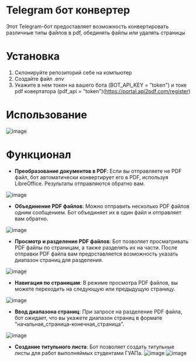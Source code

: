 # Telegram бот конвертер

Этот Telegram-бот предоставляет возможность конвертировать различные типы файлов в pdf, обединять файлы или удалять страницы

# Установка 
1. Склонируйте репозиторий себе на компьютер
2. Создайте файл .env
3. Укажите в нем токен на вашего бота (BOT_API_KEY = "token") и токе pdf ковертатора (pdf_api = "token")(https://portal.api2pdf.com/register)
# Использование
![image](https://github.com/Sergey-Shewnyakow/tg-converter-pdf/assets/55350656/584c2fde-6895-496d-a03c-e52f2334245c)


# Функционал 

- **Преобразование документов в PDF**: Если вы отправляете не PDF файл, бот автоматически конвертирует его в PDF, используя LibreOffice. Результаты отправляются обратно вам.

![image](https://github.com/Sergey-Shewnyakow/tg-converter-pdf/assets/55350656/79603900-d646-4a12-a3f7-0c85d959735b)


- **Объединение PDF файлов**: Можно отправить несколько PDF файлов одним сообщением. Бот объединяет их в один файл и отправляет вам обратно.

![image](https://github.com/Sergey-Shewnyakow/tg-converter-pdf/assets/55350656/e5504c0e-fcc9-4375-a3c4-48155fa6c6d0)


- **Просмотр и разделение PDF файлов**: Бот позволяет просматривать PDF файлы по страницам, а также разделять их на части. После отправки PDF файла вам предоставляется возможность указать диапазон страниц для разделения.

![image](https://github.com/Sergey-Shewnyakow/tg-converter-pdf/assets/55350656/32485816-c2dd-4989-af5d-68d5b1e14289)


- **Навигация по страницам**: В режиме просмотра PDF файлов, вы можете переходить на следующую или предыдущую страницу.

![image](https://github.com/Sergey-Shewnyakow/tg-converter-pdf/assets/55350656/48ebdf6a-4199-4464-8272-ddb0d3154e37)


- **Ввод диапазона страниц**: При запросе на разделение PDF файла, бот ожидает, что вы укажете диапазон страниц в формате "начальная_страница-конечная_страница".

![image](https://github.com/Sergey-Shewnyakow/tg-converter-pdf/assets/55350656/b94e15e7-e144-4c6e-bd31-83dbf107f53d)

- **Создание титульного листа**: Бот позволяет создать титульные листы для работ выполняймых студентами ГУАПа.
![image](https://github.com/Sergey-Shewnyakow/tg-converter-pdf/assets/55350656/dcd3ef26-30bd-4c62-8634-8fccab6a851b)
![image](https://github.com/Sergey-Shewnyakow/tg-converter-pdf/assets/55350656/d70f79d2-89d1-43e6-969f-7f1d277c9f54)


